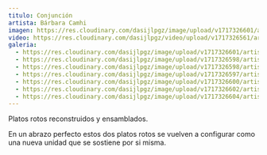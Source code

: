 ```yaml
---
titulo: Conjunción
artista: Bárbara Camhi
imagen: https://res.cloudinary.com/dasijlpgz/image/upload/v1717326601/artistas/B%C3%A1rbara%20Camhi/Conjunci%C3%B3n/P1090591.jpg
video: https://res.cloudinary.com/dasijlpgz/video/upload/v1717326561/artistas/B%C3%A1rbara%20Camhi/Conjunci%C3%B3n/v%C3%ADdeo_web-1.mp4
galeria:
  - https://res.cloudinary.com/dasijlpgz/image/upload/v1717326601/artistas/B%C3%A1rbara%20Camhi/Conjunci%C3%B3n/P1090591.jpg
  - https://res.cloudinary.com/dasijlpgz/image/upload/v1717326598/artistas/B%C3%A1rbara%20Camhi/Conjunci%C3%B3n/P1090585.jpg
  - https://res.cloudinary.com/dasijlpgz/image/upload/v1717326598/artistas/B%C3%A1rbara%20Camhi/Conjunci%C3%B3n/P1090588.jpg
  - https://res.cloudinary.com/dasijlpgz/image/upload/v1717326597/artistas/B%C3%A1rbara%20Camhi/Conjunci%C3%B3n/P1090584.jpg
  - https://res.cloudinary.com/dasijlpgz/image/upload/v1717326600/artistas/B%C3%A1rbara%20Camhi/Conjunci%C3%B3n/P1090589.jpg
  - https://res.cloudinary.com/dasijlpgz/image/upload/v1717326602/artistas/B%C3%A1rbara%20Camhi/Conjunci%C3%B3n/P1090593.jpg
  - https://res.cloudinary.com/dasijlpgz/image/upload/v1717326604/artistas/B%C3%A1rbara%20Camhi/Conjunci%C3%B3n/P1090595.jpg
---
```

Platos rotos reconstruidos y ensamblados.

En un abrazo perfecto estos dos platos rotos se vuelven a configurar como una nueva unidad que se sostiene por si misma.
